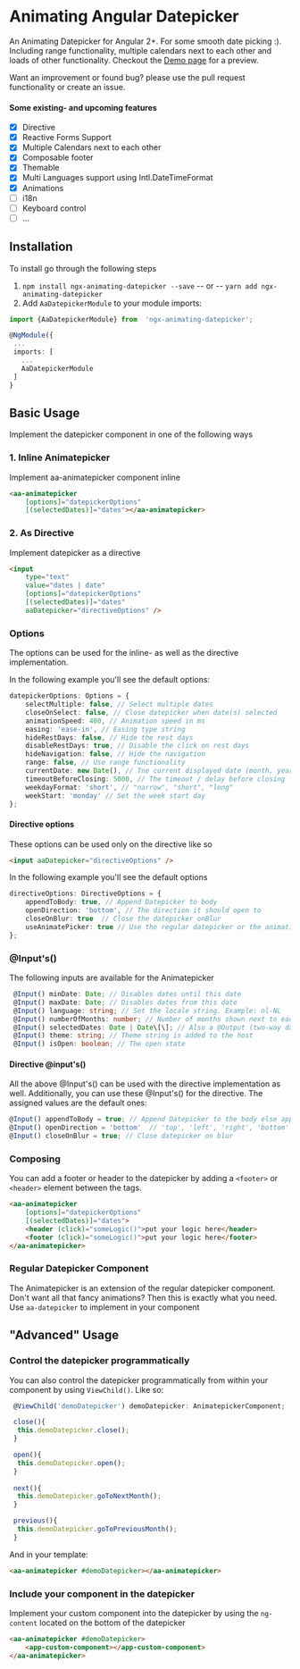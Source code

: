 # Animating Angular Datepicker
An Animating Datepicker for Angular 2+. For some smooth date picking :). Including range functionality, multiple calendars next to each other and loads of other functionality. Checkout the [Demo page](http://zigterman.com/datepicker) for a preview.

Want an improvement or found bug? please use the pull request functionality or create an issue.

#### Some existing- and upcoming features
- [x] Directive
- [x] Reactive Forms Support
- [x] Multiple Calendars next to each other
- [x] Composable footer
- [x] Themable
- [x] Multi Languages support using Intl.DateTimeFormat
- [x] Animations
- [ ] i18n
- [ ] Keyboard control
- [ ] ...

## Installation

To install go through the following steps

1.  `npm install ngx-animating-datepicker --save` -- or --
	`yarn add ngx-animating-datepicker`
2. Add `AaDatepickerModule` to your module imports:
```ts
import {AaDatepickerModule} from  'ngx-animating-datepicker';

@NgModule({
 ...
 imports: [
   ...
   AaDatepickerModule
 ]
}
```

## Basic Usage

Implement the datepicker component in one of the following ways

### 1. Inline Animatepicker
Implement aa-animatepicker component inline

```html
<aa-animatepicker
	[options]="datepickerOptions"
	[(selectedDates)]="dates"></aa-animatepicker>
```
### 2. As Directive
Implement datepicker as a directive
```html
<input  
	type="text"  
	value="dates | date" 
	[options]="datepickerOptions" 
	[(selectedDates)]="dates" 
	aaDatepicker="directiveOptions" />
```
### Options
The options can be used for the inline- as well as the directive implementation.  

In the following example you'll see the default options:

```ts
datepickerOptions: Options = {
	selectMultiple: false, // Select multiple dates
	closeOnSelect: false, // Close datepicker when date(s) selected
	animationSpeed: 400, // Animation speed in ms
	easing: 'ease-in', // Easing type string
	hideRestDays: false, // Hide the rest days
	disableRestDays: true, // Disable the click on rest days
	hideNavigation: false, // Hide the navigation
	range: false, // Use range functionality
	currentDate: new Date(), // Tne current displayed date (month, year)
	timeoutBeforeClosing: 5000, // The timeout / delay before closing
	weekdayFormat: 'short', // "narrow", "short", "long"
	weekStart: 'monday' // Set the week start day
};
```

#### Directive options
These options can be used only on the directive like so

```html
<input aaDatepicker="directiveOptions" />
```
In the following example you'll see the default options
```ts
directiveOptions: DirectiveOptions = {
	appendToBody: true, // Append Datepicker to body
	openDirection: 'bottom', // The direction it should open to
	closeOnBlur: true  // Close the datepicker onBlur
	useAnimatePicker: true // Use the regular datepicker or the animating one
};
```

### @Input's()
The following inputs are available for the Animatepicker

```ts
 @Input() minDate: Date; // Disables dates until this date
 @Input() maxDate: Date; // Disables dates from this date
 @Input() language: string; // Set the locale string. Example: nl-NL
 @Input() numberOfMonths: number; // Number of months shown next to eachother
 @Input() selectedDates: Date | Date\[\]; // Also a @Output (two-way data bindend)
 @Input() theme: string; // Theme string is added to the host
 @Input() isOpen: boolean; // The open state
```

#### Directive @input's()
All the above @Input's() can be used with the directive implementation as well. Additionally, you can use these @Input's() for the directive. The assigned values are the default ones:


```ts
@Input() appendToBody = true; // Append Datepicker to the body else append to directive
@Input() openDirection = 'bottom'  // 'top', 'left', 'right', 'bottom'
@Input() closeOnBlur = true; // Close datepicker on blur
```

### Composing
You can add a footer or header to the datepicker by adding a `<footer>` or `<header>` element between the tags.

```html
<aa-animatepicker
	[options]="datepickerOptions"
	[(selectedDates)]="dates">
	<header (click)="someLogic()">put your logic here</header>
	<footer (click)="someLogic()">put your logic here</footer>
</aa-animatepicker>
```

### Regular Datepicker Component
The Animatepicker is an extension of the regular datepicker component. Don't want all that fancy animations? Then this is exactly what you need. Use `aa-datepicker` to implement in your component

## "Advanced" Usage

### Control the datepicker programmatically 
You can also control the datepicker programmatically from within your component by using `ViewChild()`. Like so:

```ts
 @ViewChild('demoDatepicker') demoDatepicker: AnimatepickerComponent;

 close(){
  this.demoDatepicker.close();
 }

 open(){
  this.demoDatepicker.open();
 }
 
 next(){
  this.demoDatepicker.goToNextMonth();
 }

 previous(){
  this.demoDatepicker.goToPreviousMonth();
 }
```

And in your template:

```html
<aa-animatepicker #demoDatepicker></aa-animatepicker>
```

### Include your component in the datepicker
Implement your custom component into the datepicker by using the `ng-content` located on the bottom of the datepicker

```html
<aa-animatepicker #demoDatepicker>
    <app-custom-component></app-custom-component>
</aa-animatepicker>
```